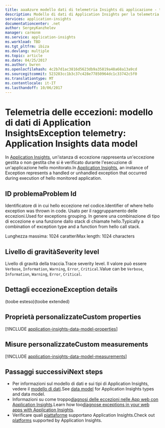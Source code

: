 ```yaml
---
title: aaaAzure modello dati di telemetria Insights di applicazione - telemetria delle eccezioni | Documenti Microsoft
description: Modello di dati di Application Insights per la telemetria delle eccezioni
services: application-insights
documentationcenter: .net
author: SergeyKanzhelev
manager: carmonm
ms.service: application-insights
ms.workload: TBD
ms.tgt_pltfrm: ibiza
ms.devlang: multiple
ms.topic: article
ms.date: 04/25/2017
ms.author: bwren
ms.openlocfilehash: 4c2b7d1ac3816d5623db9a35819a48a68a13a9cd
ms.sourcegitcommit: 523283cc1b3c37c428e77850964dc1c33742c5f0
ms.translationtype: MT
ms.contentlocale: it-IT
ms.lasthandoff: 10/06/2017
---
```

# <a name="exception-telemetry-application-insights-data-model"></a><span data-ttu-id="f643b-103">Telemetria delle eccezioni: modello di dati di Application Insights</span><span class="sxs-lookup"><span data-stu-id="f643b-103">Exception telemetry: Application Insights data model</span></span>

<span data-ttu-id="f643b-104">In [Application Insights](app-insights-overview.md), un'istanza di eccezione rappresenta un'eccezione gestita o non gestita che si è verificato durante l'esecuzione di un'applicazione hello monitorato.</span><span class="sxs-lookup"><span data-stu-id="f643b-104">In [Application Insights](app-insights-overview.md), an instance of Exception represents a handled or unhandled exception that occurred during execution of hello monitored application.</span></span>

## <a name="problem-id"></a><span data-ttu-id="f643b-105">ID problema</span><span class="sxs-lookup"><span data-stu-id="f643b-105">Problem Id</span></span>

<span data-ttu-id="f643b-106">Identificatore di in cui hello eccezione nel codice.</span><span class="sxs-lookup"><span data-stu-id="f643b-106">Identifier of where hello exception was thrown in code.</span></span> <span data-ttu-id="f643b-107">Usato per il raggruppamento delle eccezioni.</span><span class="sxs-lookup"><span data-stu-id="f643b-107">Used for exceptions grouping.</span></span> <span data-ttu-id="f643b-108">In genere una combinazione di tipo di eccezione e una funzione dallo stack di chiamate hello.</span><span class="sxs-lookup"><span data-stu-id="f643b-108">Typically a combination of exception type and a function from hello call stack.</span></span>

<span data-ttu-id="f643b-109">Lunghezza massima: 1024 caratteri</span><span class="sxs-lookup"><span data-stu-id="f643b-109">Max length: 1024 characters</span></span>

## <a name="severity-level"></a><span data-ttu-id="f643b-110">Livello di gravità</span><span class="sxs-lookup"><span data-stu-id="f643b-110">Severity level</span></span>

<span data-ttu-id="f643b-111">Livello di gravità della traccia.</span><span class="sxs-lookup"><span data-stu-id="f643b-111">Trace severity level.</span></span> <span data-ttu-id="f643b-112">Il valore può essere `Verbose`, `Information`, `Warning`, `Error`, `Critical`.</span><span class="sxs-lookup"><span data-stu-id="f643b-112">Value can be `Verbose`, `Information`, `Warning`, `Error`, `Critical`.</span></span>

## <a name="exception-details"></a><span data-ttu-id="f643b-113">Dettagli eccezione</span><span class="sxs-lookup"><span data-stu-id="f643b-113">Exception details</span></span>

<span data-ttu-id="f643b-114">(toobe esteso)</span><span class="sxs-lookup"><span data-stu-id="f643b-114">(toobe extended)</span></span>

## <a name="custom-properties"></a><span data-ttu-id="f643b-115">Proprietà personalizzate</span><span class="sxs-lookup"><span data-stu-id="f643b-115">Custom properties</span></span>

[!INCLUDE [application-insights-data-model-properties](../../includes/application-insights-data-model-properties.md)]

## <a name="custom-measurements"></a><span data-ttu-id="f643b-116">Misure personalizzate</span><span class="sxs-lookup"><span data-stu-id="f643b-116">Custom measurements</span></span>

[!INCLUDE [application-insights-data-model-measurements](../../includes/application-insights-data-model-measurements.md)]

## <a name="next-steps"></a><span data-ttu-id="f643b-117">Passaggi successivi</span><span class="sxs-lookup"><span data-stu-id="f643b-117">Next steps</span></span>

- <span data-ttu-id="f643b-118">Per informazioni sul modello di dati e sui tipi di Application Insights, vedere il [modello di dati](application-insights-data-model.md).</span><span class="sxs-lookup"><span data-stu-id="f643b-118">See [data model](application-insights-data-model.md) for Application Insights types and data model.</span></span>
- <span data-ttu-id="f643b-119">Informazioni su come troppo[diagnosi delle eccezioni nelle App web con Application Insights](app-insights-asp-net-exceptions.md).</span><span class="sxs-lookup"><span data-stu-id="f643b-119">Learn how too[diagnose exceptions in your web apps with Application Insights](app-insights-asp-net-exceptions.md).</span></span>
- <span data-ttu-id="f643b-120">Verificare quali [piattaforme](app-insights-platforms.md) supportano Application Insights.</span><span class="sxs-lookup"><span data-stu-id="f643b-120">Check out [platforms](app-insights-platforms.md) supported by Application Insights.</span></span>

